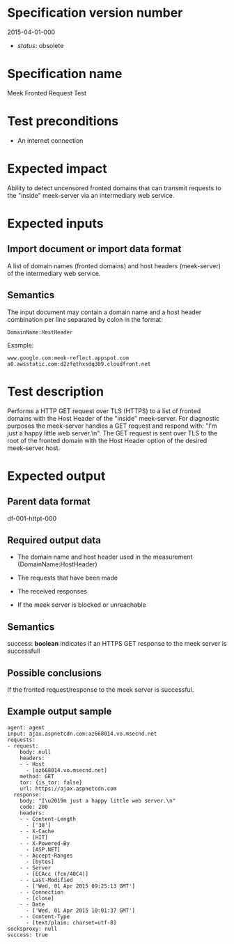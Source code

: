 # Specification version number

2015-04-01-000

* _status_: obsolete

# Specification name

Meek Fronted Request Test

# Test preconditions

* An internet connection

# Expected impact

Ability to detect uncensored fronted domains that can transmit requests to the
"inside" meek-server via an intermediary web service.

# Expected inputs

## Import document or import data format

A list of domain names (fronted domains) and host headers (meek-server) of the
intermediary web service.

## Semantics

The input document may contain a domain name and a host header combination per
line separated by colon in the format:

	DomainName:HostHeader

Example:

	www.google.com:meek-reflect.appspot.com
	a0.awsstatic.com:d2zfqthxsdq309.cloudfront.net

# Test description

Performs a HTTP GET request over TLS (HTTPS) to a list of fronted domains with
the Host Header of the "inside" meek-server. For diagnostic purposes the
meek-server handles a GET request and respond with: "I’m just a happy little
web server.\n". The GET request is sent over TLS to the root of the fronted
domain with the Host Header option of the desired meek-server host.


# Expected output

## Parent data format

df-001-httpt-000

## Required output data

* The domain name and host header used in the measurement
	(DomainName:HostHeader)

* The requests that have been made

* The received responses

* If the meek server is blocked or unreachable

## Semantics

success:
	**boolean** indicates if an HTTPS GET response to the meek server is
	successfull

## Possible conclusions

If the fronted request/response to the meek server is successful.

## Example output sample

```
agent: agent
input: ajax.aspnetcdn.com:az668014.vo.msecnd.net
requests:
- request:
    body: null
    headers:
    - - Host
      - [az668014.vo.msecnd.net]
    method: GET
    tor: {is_tor: false}
    url: https://ajax.aspnetcdn.com
  response:
    body: "I\u2019m just a happy little web server.\n"
    code: 200
    headers:
    - - Content-Length
      - ['38']
    - - X-Cache
      - [HIT]
    - - X-Powered-By
      - [ASP.NET]
    - - Accept-Ranges
      - [bytes]
    - - Server
      - [ECAcc (fcn/40C4)]
    - - Last-Modified
      - ['Wed, 01 Apr 2015 09:25:13 GMT']
    - - Connection
      - [close]
    - - Date
      - ['Wed, 01 Apr 2015 10:01:37 GMT']
    - - Content-Type
      - [text/plain; charset=utf-8]
socksproxy: null
success: true
```
